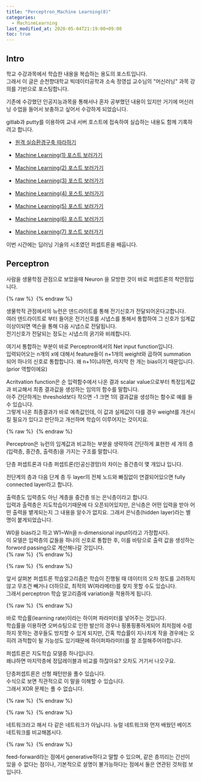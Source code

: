```yaml
---
title: "Perceptron_Machine Learning(8)"
categories: 
  - MachineLearning
last_modified_at: 2020-05-04T21:19:00+09:00
toc: true
---
```


Intro
---
학교 수강과목에서 학습한 내용을 복습하는 용도의 포스트입니다.<br/>
그래서 이 글은 순천향대학교 빅데이터공학과 소속 정영섭 교수님의 "머신러닝" 과목 강의를 기반으로 포스팅합니다.<br/>

기존에 수강했던 인공지능과목을 통해서나 혼자 공부했던 내용이 있지만 거기에 머신러닝 수업을 들어서 보충하고 싶어서 수강하게 되었습니다.<br/>

gitlab과 putty를 이용하여 교내 서버 호스트에 접속하여 실습하는 내용도 함께 기록하려고 합니다.<br/>

* [원격 실습환경구축 따라하기](https://ohjinjin.github.io/git/gitlab/)<br/>

* [Machine Learning(1) 포스트 보러가기](https://ohjinjin.github.io/machinelearning/machineLearning-1/)<br/>

* [Machine Learning(2) 포스트 보러가기](https://ohjinjin.github.io/machinelearning/machineLearning-2/)<br/>

* [Machine Learning(3) 포스트 보러가기](https://ohjinjin.github.io/machinelearning/machineLearning-3/)<br/>

* [Machine Learning(4) 포스트 보러가기](https://ohjinjin.github.io/machinelearning/machineLearning-4/)<br/>

* [Machine Learning(5) 포스트 보러가기](https://ohjinjin.github.io/machinelearning/machineLearning-5/)<br/>

* [Machine Learning(6) 포스트 보러가기](https://ohjinjin.github.io/machinelearning/machineLearning-6/)<br/>

* [Machine Learning(7) 포스트 보러가기](https://ohjinjin.github.io/machinelearning/machineLearning-7/)<br/>

이번 시간에는 딥러닝 기술의 시초였던 퍼셉트론을 배웁니다.
<br/>

Perceptron
---
사람을 생물학점 관점으로 보았을때 Neuron 을 모방한 것이 바로 퍼셉트론의 착안점입니다.
<br/>

{% raw %} <img src="https://ohjinjin.github.io/assets/images/20200410ml/capture65.JPG" alt=""> {% endraw %}

생물학적 관점에서의 뉴런은 덴드라이트를 통해 전기신호가 전달되어온다고합니다.<br/>
여러 덴드라이트로 부터 들어온 전기신호를 시냅스를 통해서 통합하여 그 신호가 임계값 이상이되면 액슨을 통해 다음 시냅스로 전달됩니다.<br/> 전기신호가 전달되는 정도는 시냅스의 굵기와 비례합니다.<br/>

여기서 통합하는 부분이 바로 Perceptron에서의 Net input function입니다.<br/>
입력되어오는 n개의 x에 대해서 feature들이 n+1개의 weight와 곱하여 summation 되어 하나의 신호로 통합합니다. 왜 n+1이냐하면, 마지막 한 개는 bias이기 때문입니다.(prior 역할이에요)<br/>

Acritvation function은 순 입력함수에서 나온 결과 scalar value으로부터 특정임계값과 비교해서 최종 결과값을 생성하는 임의의 함수를 말합니다.<br/>
아주 간단하게는 threshold보다 작으면 -1 크면 1의 결과값을 생성하는 함수로 예를 들 수 있습니다.<br/>
그렇게 나온 최종결과가 바로 예측값인데, 이 값과 실제값이 다를 경우 weight를 개선시킬 필요가 있다고 판단하고 개선하며 학습이 이루어지는 것이지요.<br/>

{% raw %} <img src="https://ohjinjin.github.io/assets/images/20200410ml/capture62.JPG" alt=""> {% endraw %}

Perceptron은 뉴런의 임계값과 비교하는 부분을 생략하여 간단하게 표현한 세 개의 층(입력층, 중간층, 출력층)을 가지는 구조를 말합니다.<br/>

단층 퍼셉트론과 다층 퍼셉트론(인공신경망)의 차이는 중간층이 몇 개있냐 입니다.<br/>

전단계의 층과 다음 단계 층 두 layer의 전체 노드와 빠짐없이 연결되어있으면 fully connected layer라고 합니다.<br/>

출력층도 입력층도 아닌 계층을 중간층 또는 은닉층이라고 합니다.<br/>
입력과 출력층은 지도학습이기때문에 다 오픈되어있지만, 은닉층은 어떤 입력을 받아 어떤 출력을 뱉게되는지 그 내용을 알수가 없지요. 그래서 은닉층(hidden layer)라는 별명이 붙게되었습니다.<br/>

W0을 bias라고 하고 W1~Wn을 n-dimensional input이라고 가정합시다.<br/>
이 모델은 입력층의 값들을 하나의 신호로 통합한 후, 이를 바탕으로 출력 값을 생성하는 forword passing으로 계산해나갈 것입니다.<br/>
{% raw %} <img src="https://ohjinjin.github.io/assets/images/20200410ml/capture66.JPG" alt=""> {% endraw %}

{% raw %} <img src="https://ohjinjin.github.io/assets/images/20200410ml/capture67.JPG" alt=""> {% endraw %}

앞서 살펴본 퍼셉트론 학습알고리즘은 학습이 진행될 때 데이터의 오차 정도를 고려하지 않고 무조건 빼거나 더하므로, 최적의 W(파라메터)를 찾지 못할 수도 있습니다.<br/>
그래서 perceptron 학습 알고리즘에 variation을 적용하게 됩니다.<br/>

{% raw %} <img src="https://ohjinjin.github.io/assets/images/20200410ml/capture68.JPG" alt=""> {% endraw %}

바로 학습률(learning rate)이라는 하이퍼 파라미터를 넣어주는 것입니다.<br/>
학습률을 이용하면 오버슈팅으로 인한 발산의 경우나 핑퐁핑퐁하게되어 최저점에 수렴하지 못하는 경우들도 방지할 수 있게 되지만, 간혹 학습률이 지나치게 작을 경우에는 오히려 과적합이 될 가능성도 있기때문에 하이퍼파라미터를 잘 조절해주어야합니다.<br/>

퍼셉트론은 지도학습 모델중 하나입니다.<br/>
왜냐하면 마지막층에 정답레이블과 비교를 하잖아요? 오차도 거기서 나오구요.<br/>

단층퍼셉트론은 선형 패턴만을 풀수 있습니다.<br/>수식으로 보면 직관적으로 이 말을 이해할 수 있습니다.<br/>
그래서 XOR 문제는 풀 수 없습니다.<br/>

{% raw %} <img src="https://ohjinjin.github.io/assets/images/20200410ml/capture63.JPG" alt=""> {% endraw %}

{% raw %} <img src="https://ohjinjin.github.io/assets/images/20200410ml/capture69.JPG" alt=""> {% endraw %}

네트워크라고 해서 다 같은 네트워크가 아닙니다. 뉴럴 네트워크와 먼저 배웠던 베이즈 네트워크를 비교해봅시다.<br/>

{% raw %} <img src="https://ohjinjin.github.io/assets/images/20200410ml/capture64.JPG" alt=""> {% endraw %}

feed-forward라는 점에서 generative하다고 말할 수 있으며, 같은 층끼리는 간선이 있을 수 없다는 점이나, 기본적으로 설명이 불가능하다는 점에서 둘은 연관된 것처럼 보입니다.<br/>

